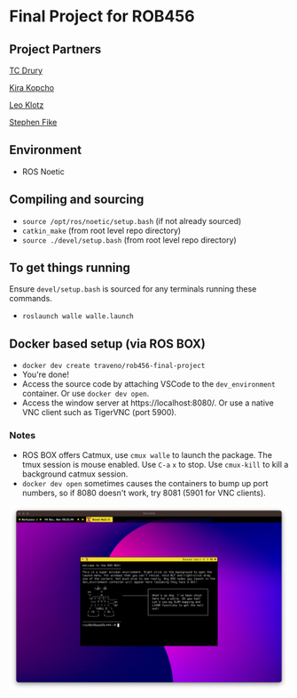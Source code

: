 # Final Project for ROB456
## Project Partners
[TC Drury](https://github.com/druryt)

[Kira Kopcho](https://github.com/kira-the-engineer)

[Leo Klotz](https://github.com/Leopold-Klotz)

[Stephen Fike](https://github.com/traveno)

## Environment
* ROS Noetic

## Compiling and sourcing
* `source /opt/ros/noetic/setup.bash` (if not already sourced)
* `catkin_make` (from root level repo directory)
* `source ./devel/setup.bash` (from root level repo directory)

## To get things running 
Ensure `devel/setup.bash` is sourced for any terminals running these commands.
* `roslaunch walle walle.launch`

## Docker based setup (via ROS BOX)
* `docker dev create traveno/rob456-final-project`
* You're done!
* Access the source code by attaching VSCode to the `dev_environment` container. Or use `docker dev open`.
* Access the window server at https://localhost:8080/. Or use a native VNC client such as TigerVNC (port 5900).

### Notes

* ROS BOX offers Catmux, use `cmux walle` to launch the package. The tmux session is mouse enabled. Use `C-a` `x` to
stop. Use `cmux-kill` to kill a background catmux session.
* `docker dev open` sometimes causes the containers to bump up port numbers, so if 8080 doesn't work, try 8081 (5901 for VNC clients).

![](https://raw.githubusercontent.com/traveno/ros2-docker-dev/noetic-tigervnc/.github/wallebot.png)